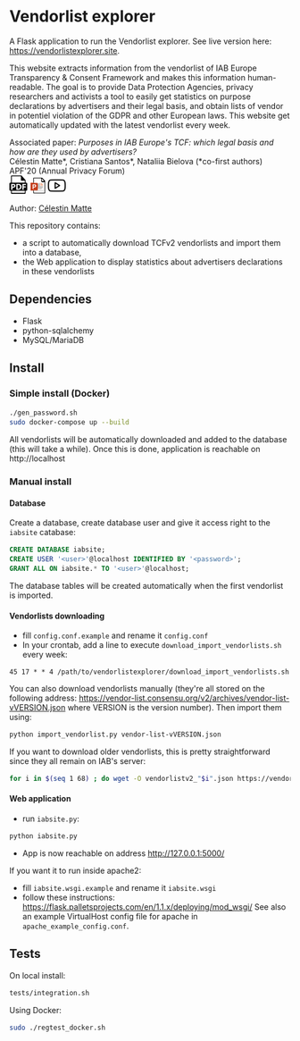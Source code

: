 # Vendorlist explorer

A Flask application to run the Vendorlist explorer. See live version here: https://vendorlistexplorer.site.

This website extracts information from the vendorlist of IAB Europe Transparency & Consent Framework and makes this information human-readable. The goal is to provide Data Protection Agencies, privacy researchers and activists a tool to easily get statistics on purpose declarations by advertisers and their legal basis, and obtain lists of vendor in potentiel violation of the GDPR and other European laws. This website get automatically updated with the latest vendorlist every week.

Associated paper: *Purposes in IAB Europe's TCF: which legal basis and how are they used by advertisers?*  
Célestin Matte*, Cristiana Santos*, Nataliia Bielova (*co-first authors)  
APF'20 (Annual Privacy Forum)  
[![paper](static/pdf_32.png?raw=true "Paper")](https://hal.inria.fr/hal-02566891/document)
[![slides](static/slides.png?raw=true "Slides")](https://ploudseeker.com/files/docs/slides_APF.pdf)
[![video](static/video_32.png?raw=true "Video")](https://youtu.be/pTMKmRp4pSI)

Author: [Célestin Matte](https://cmatte.me)

This repository contains:
- a script to automatically download TCFv2 vendorlists and import them into a database,
- the Web application to display statistics about advertisers declarations in these vendorlists

## Dependencies
- Flask
- python-sqlalchemy
- MySQL/MariaDB

## Install

### Simple install (Docker)

```bash
./gen_password.sh
sudo docker-compose up --build
```
All vendorlists will be automatically downloaded and added to the database (this will take a while). Once this is done, application is reachable on http://localhost

### Manual install

#### Database

Create a database, create database user and give it access right to the `iabsite` catabase:
```sql
CREATE DATABASE iabsite;
CREATE USER '<user>'@localhost IDENTIFIED BY '<password>';
GRANT ALL ON iabsite.* TO '<user>'@localhost;
```
The database tables will be created automatically when the first vendorlist is imported.

#### Vendorlists downloading
- fill `config.conf.example` and rename it `config.conf`
- In your crontab, add a line to execute `download_import_vendorlists.sh` every week:
```
45 17 * * 4 /path/to/vendorlistexplorer/download_import_vendorlists.sh
```

You can also download vendorlists manually (they're all stored on the following address: https://vendor-list.consensu.org/v2/archives/vendor-list-vVERSION.json where VERSION is the version number). Then import them using:
```bash
python import_vendorlist.py vendor-list-vVERSION.json
```

If you want to download older vendorlists, this is pretty straightforward since they all remain on IAB's server:
```bash
for i in $(seq 1 68) ; do wget -O vendorlistv2_"$i".json https://vendor-list.consensu.org/v2/archives/vendor-list-v"$i".json ; done
```

#### Web application
- run `iabsite.py`:
```bash
python iabsite.py
```
- App is now reachable on address http://127.0.0.1:5000/

If you want it to run inside apache2:
- fill `iabsite.wsgi.example` and rename it `iabsite.wsgi`
- follow these instructions: https://flask.palletsprojects.com/en/1.1.x/deploying/mod_wsgi/
See also an example VirtualHost config file for apache in `apache_example_config.conf`.

## Tests

On local install:
```bash
tests/integration.sh
```

Using Docker:
```bash
sudo ./regtest_docker.sh
```
